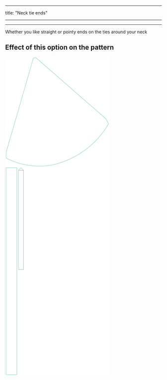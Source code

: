 - - -
title: "Neck tie ends"
- - -

---

Whether you like straight or pointy ends on the ties around your neck

## Effect of this option on the pattern

![This image shows the effect of this option by superimposing several variants that have a different value for this option](bee_necktieends_sample.svg "Effect of this option on the pattern")

